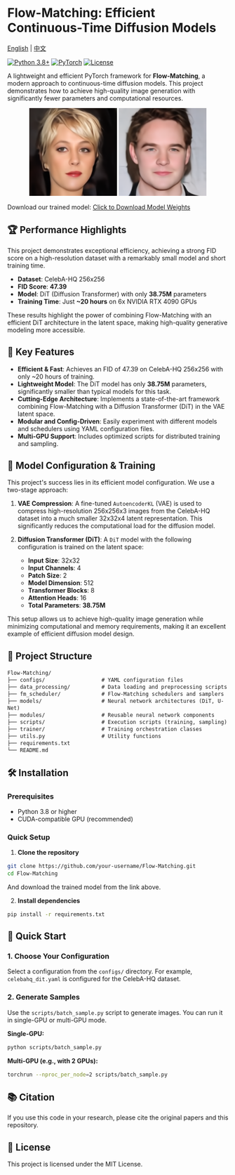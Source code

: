 # Flow-Matching: Efficient Continuous-Time Diffusion Models

[English](README.md) | [中文](README_zh.md)

[![Python 3.8+](https://img.shields.io/badge/python-3.8+-blue.svg)](https://www.python.org/downloads/)
[![PyTorch](https://img.shields.io/badge/PyTorch-2.0+-red.svg)](https://pytorch.org/)
[![License](https://img.shields.io/badge/license-MIT-green.svg)](LICENSE)

A lightweight and efficient PyTorch framework for **Flow-Matching**, a modern approach to continuous-time diffusion models. This project demonstrates how to achieve high-quality image generation with significantly fewer parameters and computational resources.

<p align="center">
  <img src="visuals_celebahq/myplot12.png" width="200"/>
  <img src="visuals_celebahq/plot_2025-08-07 13-30-26_7.png" width="200"/> 
</p>

Download our trained model:
[Click to Download Model Weights](https://drive.google.com/file/d/1jzkRGL_ZqgXaFskdXpLxoU__KSgnMz4X/view?usp=drive_link)

## 🏆 Performance Highlights

This project demonstrates exceptional efficiency, achieving a strong FID score on a high-resolution dataset with a remarkably small model and short training time.

-   **Dataset**: CelebA-HQ 256x256
-   **FID Score**: **47.39**
-   **Model**: DiT (Diffusion Transformer) with only **38.75M** parameters
-   **Training Time**: Just **~20 hours** on 6x NVIDIA RTX 4090 GPUs

These results highlight the power of combining Flow-Matching with an efficient DiT architecture in the latent space, making high-quality generative modeling more accessible.

## 🚀 Key Features

-   **Efficient & Fast**: Achieves an FID of 47.39 on CelebA-HQ 256x256 with only ~20 hours of training.
-   **Lightweight Model**: The DiT model has only **38.75M** parameters, significantly smaller than typical models for this task.
-   **Cutting-Edge Architecture**: Implements a state-of-the-art framework combining Flow-Matching with a Diffusion Transformer (DiT) in the VAE latent space.
-   **Modular and Config-Driven**: Easily experiment with different models and schedulers using YAML configuration files.
-   **Multi-GPU Support**: Includes optimized scripts for distributed training and sampling.

## 🔧 Model Configuration & Training

This project's success lies in its efficient model configuration. We use a two-stage approach:

1.  **VAE Compression**: A fine-tuned `AutoencoderKL` (VAE) is used to compress high-resolution 256x256x3 images from the CelebA-HQ dataset into a much smaller 32x32x4 latent representation. This significantly reduces the computational load for the diffusion model.

2.  **Diffusion Transformer (DiT)**: A `DiT` model with the following configuration is trained on the latent space:
    -   **Input Size**: 32x32
    -   **Input Channels**: 4
    -   **Patch Size**: 2
    -   **Model Dimension**: 512
    -   **Transformer Blocks**: 8
    -   **Attention Heads**: 16
    -   **Total Parameters**: **38.75M**

This setup allows us to achieve high-quality image generation while minimizing computational and memory requirements, making it an excellent example of efficient diffusion model design.

## 📁 Project Structure

```
Flow-Matching/
├── configs/                  # YAML configuration files
├── data_processing/          # Data loading and preprocessing scripts
├── fm_scheduler/             # Flow-Matching schedulers and samplers
├── models/                   # Neural network architectures (DiT, U-Net)
├── modules/                  # Reusable neural network components
├── scripts/                  # Execution scripts (training, sampling)
├── trainer/                  # Training orchestration classes
├── utils.py                  # Utility functions
├── requirements.txt
└── README.md
```

## 🛠️ Installation

### Prerequisites
- Python 3.8 or higher
- CUDA-compatible GPU (recommended)

### Quick Setup

1.  **Clone the repository**
```bash
git clone https://github.com/your-username/Flow-Matching.git
cd Flow-Matching
```
And download the trained model from the link above.

2.  **Install dependencies**
```bash
pip install -r requirements.txt
```

## 🚀 Quick Start

### 1. Choose Your Configuration

Select a configuration from the `configs/` directory. For example, `celebahq_dit.yaml` is configured for the CelebA-HQ dataset.

### 2. Generate Samples

Use the `scripts/batch_sample.py` script to generate images. You can run it in single-GPU or multi-GPU mode.

**Single-GPU:**
```bash
python scripts/batch_sample.py
```

**Multi-GPU (e.g., with 2 GPUs):**
```bash
torchrun --nproc_per_node=2 scripts/batch_sample.py
```

## 📚 Citation

If you use this code in your research, please cite the original papers and this repository.

## 📄 License

This project is licensed under the MIT License.
